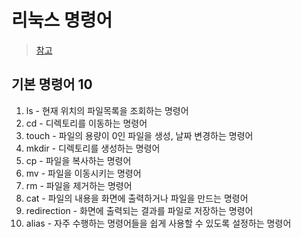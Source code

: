 # 리눅스 명령어

> [참고](https://gomguard.tistory.com/73)

## 기본 명령어 10

1. ls - 현재 위치의 파일목록을 조회하는 명령어
2. cd - 디렉토리를 이동하는 명령어
3. touch - 파일의 용량이 0인 파일을 생성, 날짜 변경하는 명령어
4. mkdir - 디렉토리를 생성하는 명령어
5. cp - 파일을 복사하는 명령어
6. mv - 파일을 이동시키는 명령어
7. rm - 파일을 제거하는 명령어
8. cat - 파일의 내용을 화면에 출력하거나 파일을 만드는 명령어
9. redirection - 화면에 출력되는 결과를 파일로 저장하는 명령어
10. alias - 자주 수행하는 명령어들을 쉽게 사용할 수 있도록 설정하는 명령어